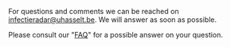 
For questions and comments we can be reached on [infectieradar@uhasselt.be](mailto:infectieradar@uhasselt.be). We will answer as soon as possible.

Please consult our "[FAQ](https://sensor.infectieradar.be/faq/)" for a possible answer on your question.
